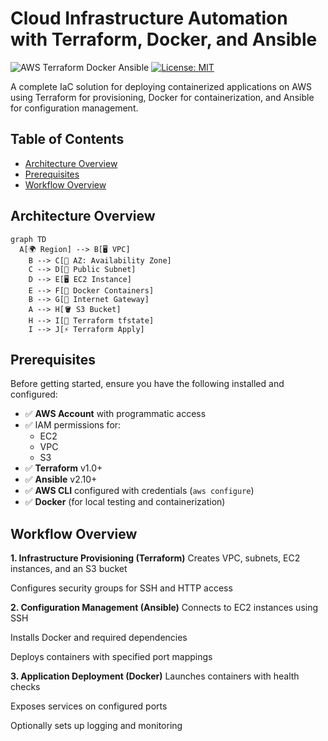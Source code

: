 # Cloud Infrastructure Automation with Terraform, Docker, and Ansible

![AWS Terraform Docker Ansible](https://img.shields.io/badge/AWS-Terraform_Ansible_Docker-orange) 
[![License: MIT](https://img.shields.io/badge/License-MIT-blue.svg)](LICENSE)

A complete IaC solution for deploying containerized applications on AWS using Terraform for provisioning, Docker for containerization, and Ansible for configuration management.

## Table of Contents
- [Architecture Overview](#architecture-overview)
- [Prerequisites](#prerequisites)
- [Workflow Overview](#Workflow-Overview)


## Architecture Overview
``` mermaid
graph TD
  A[🌍 Region] --> B[🖥️ VPC]
    B --> C[📍 AZ: Availability Zone]
    C --> D[📶 Public Subnet]
    D --> E[🖥️ EC2 Instance]
    E --> F[🐳 Docker Containers]
    B --> G[🌉 Internet Gateway]
    A --> H[🪣 S3 Bucket]
    H --> I[📁 Terraform tfstate]
    I --> J[⚡ Terraform Apply]
```
## Prerequisites

Before getting started, ensure you have the following installed and configured:

- ✅ **AWS Account** with programmatic access
- ✅ IAM permissions for:
  - EC2
  - VPC
  - S3
- ✅ **Terraform** v1.0+
- ✅ **Ansible** v2.10+
- ✅ **AWS CLI** configured with credentials (`aws configure`)
- ✅ **Docker** (for local testing and containerization)

## Workflow Overview
**1. Infrastructure Provisioning (Terraform)**
Creates VPC, subnets, EC2 instances, and an S3 bucket

Configures security groups for SSH and HTTP access

**2. Configuration Management (Ansible)**
Connects to EC2 instances using SSH

Installs Docker and required dependencies

Deploys containers with specified port mappings

**3. Application Deployment (Docker)**
Launches containers with health checks

Exposes services on configured ports

Optionally sets up logging and monitoring


